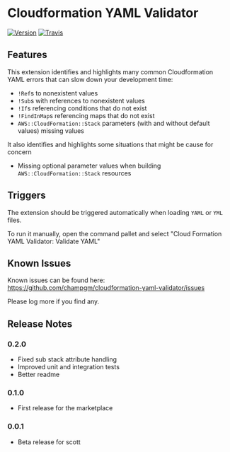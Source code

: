 # Cloudformation YAML Validator


[![Version](https://vsmarketplacebadge.apphb.com/version/champgm.cloudformation-yaml-validator.svg)](https://marketplace.visualstudio.com/items?itemName=champgm.cloudformation-yaml-validator) [![Travis](https://img.shields.io/travis/champgm/cloudformation-yaml-validator/master.svg)](https://marketplace.visualstudio.com/items?itemName=champgm.cloudformation-yaml-validator)

## Features

This extension identifies and highlights many common Cloudformation YAML errors that can slow down your development time:
 * `!Ref`s to nonexistent values
 * `!Sub`s with references to nonexistent values
 * `!If`s referencing conditions that do not exist
 * `!FindInMap`s referencing maps that do not exist
 * `AWS::CloudFormation::Stack` parameters (with and without default values) missing values

It also identifies and highlights some situations that might be cause for concern
 * Missing optional parameter values when building `AWS::CloudFormation::Stack` resources

## Triggers

The extension should be triggered automatically when loading `YAML` or `YML` files.

To run it manually, open the command pallet and select "Cloud Formation YAML Validator: Validate YAML"

## Known Issues

Known issues can be found here: https://github.com/champgm/cloudformation-yaml-validator/issues

Please log more if you find any.

## Release Notes

### 0.2.0

 * Fixed sub stack attribute handling
 * Improved unit and integration tests
 * Better readme

### 0.1.0

 * First release for the marketplace

### 0.0.1

 * Beta release for scott


